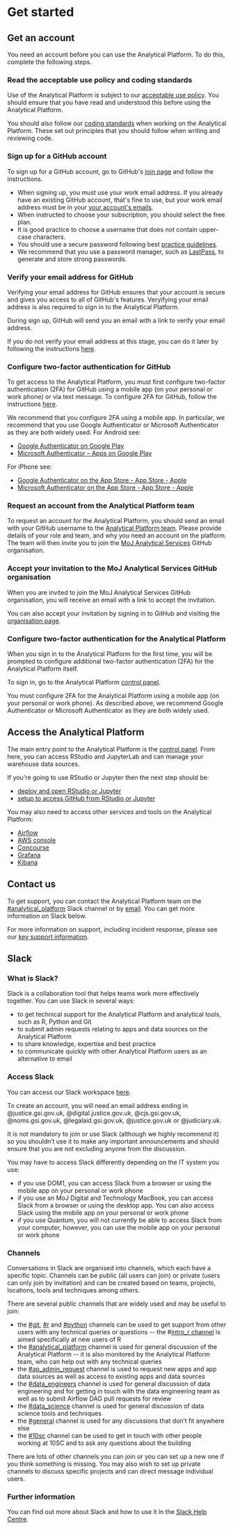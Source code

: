 # Get started

## Get an account

You need an account before you can use the Analytical Platform. To do this, complete the following steps.

### Read the acceptable use policy and coding standards

Use of the Analytical Platform is subject to our [acceptable use policy](https://user-guidance.services.alpha.mojanalytics.xyz/aup.html). You should ensure that you have read and understood this before using the Analytical Platform.

You should also follow our [coding standards](https://github.com/moj-analytical-services/our-coding-standards) when working on the Analytical Platform. These set out principles that you should follow when writing and reviewing code.

### Sign up for a GitHub account

To sign up for a GitHub account, go to GitHub's [join page](https://github.com/join) and follow the instructions.

* When signing up, you must use your work email address. If you already have an existing GitHub account, that's fine to use, but your work email address must be in your [your account's emails](https://github.com/settings/emails).
* When instructed to choose your subscription, you should select the free plan.
* It is good practice to choose a username that does not contain upper-case characters.
* You should use a secure password following best [practice guidelines](https://github.com/ministryofjustice/itpolicycontent/blob/master/content/security/framework/password-standard.md).
* We recommend that you use a password manager, such as [LastPass](https://www.lastpass.com/), to generate and store strong passwords.

### Verify your email address for GitHub

Verifying your email address for GitHub ensures that your account is secure and gives you access to all of GitHub's features. Veryifying your email address is also required to sign in to the Analytical Platform.

During sign up, GitHub will send you an email with a link to verify your email address.

If you do not verify your email address at this stage, you can do it later by following the instructions [here](https://help.github.com/en/articles/verifying-your-email-address).

### Configure two-factor authentication for GitHub

To get access to the Analytical Platform, you must first configure two-factor authentication (2FA) for GitHub using a mobile app (on your personal or work phone) or via text message. To configure 2FA for GitHub, follow the instructions [here](https://help.github.com/en/articles/configuring-two-factor-authentication).

We recommend that you configure 2FA using a mobile app. In particular, we recommend that you use Google Authenticator or Microsoft Authenticator as they are both widely used. 
For Android see:
- [Google Authenticator on Google Play](https://play.google.com/store/apps/details?id=com.google.android.apps.authenticator2)
- [Microsoft Authenticator – Apps on Google Play](https://play.google.com/store/apps/details?id=com.azure.authenticator)

For iPhone see: 
- [‎Google Authenticator on the App Store - App Store - Apple](https://apps.apple.com/us/app/google-authenticator/id388497605)
- [Microsoft Authenticator on the App Store - App Store - Apple](https://apps.apple.com/gb/app/microsoft-authenticator/id983156458)


### Request an account from the Analytical Platform team

To request an account for the Analytical Platform, you should send an email with your GitHub username to the [Analytical Platform team](mailto:analytical_platform@digital.justice.gov.uk). Please provide details of your role and team, and why you need an account on the platform.  The team will then invite you to join the [MoJ Analytical Services](https://github.com/moj-analytical-services) GitHub organisation.

### Accept your invitation to the MoJ Analytical Services GitHub organisation

When you are invited to join the MoJ Analytical Services GitHub organisation, you will receive an email with a link to accept the invitation.

You can also accept your invitation by signing in to GitHub and visiting the [organisation page](https://github.com/moj-analytical-services).

### Configure two-factor authentication for the Analytical Platform

When you sign in to the Analytical Platform for the first time, you will be prompted to configure additional two-factor authentication (2FA) for the Analytical Platform itself.

To sign in, go to the Analytical Platform [control panel](https://controlpanel.services.alpha.mojanalytics.xyz).

You must configure 2FA for the Analytical Platform using a mobile app (on your personal or work phone). As described above, we recommend Google Authenticator or Microsoft Authenticator as they are both widely used.

## Access the Analytical Platform

The main entry point to the Analytical Platform is the [control panel](https://controlpanel.services.alpha.mojanalytics.xyz). From here, you can access RStudio and JupyterLab and can manage your warehouse data sources.

If you're going to use RStudio or Jupyter then the next step should be:

* [deploy and open RStudio or Jupyter](tools.html#managing-your-analytical-tools)
* [setup to access GitHub from RStudio or Jupyter](github.html#setup-github-keys-to-access-it-from-rstudio-and-jupyter)

You may also need to access other services and tools on the Analytical Platform:

* [Airflow](https://airflow.tools.alpha.mojanalytics.xyz)
* [AWS console](https://aws.services.alpha.mojanalytics.xyz)
* [Concourse](https://concourse.services.alpha.mojanalytics.xyz)
* [Grafana](https://grafana.services.alpha.mojanalytics.xyz)
* [Kibana](https://kibana.services.alpha.mojanalytics.xyz)

## Contact us

To get support, you can contact the Analytical Platform team on the [#analytical_platform](https://asdslack.slack.com/messages/C1PTUTC3F/) Slack channel or by [email](mailto:analytical_platform@digital.justice.gov.uk). You can get more information on Slack below.

For more information on support, including incident response, please see our [key support information](https://github.com/ministryofjustice/analytics-platform-ops/wiki/Key-support-information). 

## Slack

### What is Slack?

Slack is a collaboration tool that helps teams work more effectively together. You can use Slack in several ways:

* to get technical support for the Analytical Platform and analytical tools, such as R, Python and Git
* to submit admin requests relating to apps and data sources on the Analytical Platform
* to share knowledge, expertise and best practice
* to communicate quickly with other Analytical Platform users as an alternative to email

### Access Slack

You can access our Slack workspace [here](https://asdslack.slack.com).

To create an account, you will need an email address ending in @justice.gsi.gov.uk, @digital.justice.gov.uk, @cjs.gsi.gov.uk, @noms.gsi.gov.uk, @legalaid.gsi.gov.uk, @justice.gov.uk or @judiciary.uk.

It is not mandatory to join or use Slack (although we highly recommend it) so you shouldn’t use it to make any important announcements and should ensure that you are not excluding anyone from the discussion.

You may have to access Slack differently depending on the IT system you use:

* if you use DOM1, you can access Slack from a browser or using the mobile app on your personal or work phone
* if you use an MoJ Digital and Technology MacBook, you can access Slack from a browser or using the desktop app. You can also access Slack using the mobile app on your personal or work phone
* if you use Quantum, you will not currently be able to access Slack from your computer, however, you can use the mobile app on your personal or work phone
 
### Channels

Conversations in Slack are organised into channels, which each have a specific topic. Channels can be public (all users can join) or private (users can only join by invitation) and can be created based on teams, projects, locations, tools and techniques among others.

 There are several public channels that are widely used and may be useful to join:

* the [#git](), [#r]() and [#python]() channels can be used to get support from other users with any technical queries or questions -- the #[intro_r channel]() is aimed specifically at new users of R
* the [#analytical_platform]() channel is used for general discussion of the Analytical Platform -- it is also monitored by the Analytical Platform team, who can help out with any technical queries
* the [#ap_admin_request]() channel is used to request new apps and app data sources as well as access to existing apps and data sources
* the [#data_engineers]() channel is used for general discussion of data engineering and for getting in touch with the data engineering team as well as to submit Airflow DAG pull requests for review
* the [#data_science]() channel is used for general discussion of data science tools and techniques
* the [#general]() channel is used for any discussions that don’t fit anywhere else
* the [#10sc]() channel can be used to get in touch with other people working at 10SC and to ask any questions about the building
 
There are lots of other channels you can join or you can set up a new one if you think something is missing. You may also wish to set up private channels to discuss specific projects and can direct message individual users.

### Further information

You can find out more about Slack and how to use it in the [Slack Help Centre](https://get.slack.help/hc/en-gb/).
